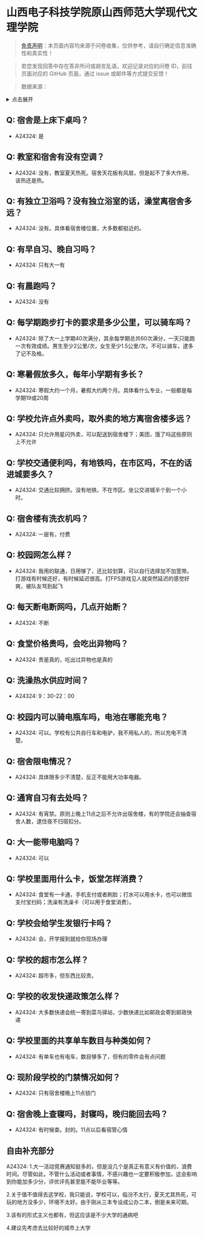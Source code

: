 # 山西电子科技学院原山西师范大学现代文理学院

> [免责声明](https://colleges.chat/#_3)：本页面内容均来源于问卷收集，仅供参考，请自行确定信息准确性和真实性！

> 若您发现回答中存在答非所问或胡言乱语，欢迎记录对应的问卷 ID，前往页面对应的 GitHub 页面，通过 issue 或邮件等方式提交反馈！

> 数据来源：

<details><summary>点击展开</summary>
<ul>
<li>A24324: 匿名 (2024 年 06 月)</li>
</ul>
</details>

## Q: 宿舍是上床下桌吗？

- A24324: 是

## Q: 教室和宿舍有没有空调？

- A24324: 没有，教室夏天热死。宿舍天花板有风扇，但是起不了多大作用，该热还是热。

## Q: 有独立卫浴吗？没有独立浴室的话，澡堂离宿舍多远？

- A24324: 没有。具体看宿舍楼位置，大多数都挺近的。

## Q: 有早自习、晚自习吗？

- A24324: 只有大一有

## Q: 有晨跑吗？

- A24324: 没有

## Q: 每学期跑步打卡的要求是多少公里，可以骑车吗？

- A24324: 除了大一上学期40次满分，其余每学期总共60次满分，一天只能跑一次有效成绩。男生至少2公里/次，女生至少1.5公里/次。不可以骑车，逮多了记不及格。

## Q: 寒暑假放多久，每年小学期有多长？

- A24324: 寒假大约一个月，暑假大约两个月。具体看什么专业，一般都是每学期19或20周

## Q: 学校允许点外卖吗，取外卖的地方离宿舍楼多远？

- A24324: 只允许用星闪外卖，可以配送到宿舍楼下；美团，饿了吗这些原则上不允许

## Q: 学校交通便利吗，有地铁吗，在市区吗，不在的话进城要多久？

- A24324: 交通比较拥挤。没有地铁。不在市区。坐公交进城半个到一个小时。

## Q: 宿舍楼有洗衣机吗？

- A24324: 一层有，付费

## Q: 校园网怎么样？

- A24324: 我用的联通，日用够了，还比较划算，可以自行选择加不加宽带。打游戏有时候还好，有时候延迟很高。打FPS游戏见人就突然延迟的感觉好爽，被队友骂到起飞

## Q: 每天断电断网吗，几点开始断？

- A24324: 不断

## Q: 食堂价格贵吗，会吃出异物吗？

- A24324: 贵是真的，吃出过异物也是真的

## Q: 洗澡热水供应时间？

- A24324: 9：30-22：00

## Q: 校园内可以骑电瓶车吗，电池在哪能充电？

- A24324: 可以。学校有公共自行车和电驴，我不用私人的，所以充电不清楚。

## Q: 宿舍限电情况？

- A24324: 具体限多少不清楚，反正不能用大功率电器。

## Q: 通宵自习有去处吗？

- A24324: 有宵禁。原则上晚上11点之后不允许出宿舍楼，有的学院还会抽查宿舍人数，逮住夜不归宿扣分。

## Q: 大一能带电脑吗？

- A24324: 可以

## Q: 学校里面用什么卡，饭堂怎样消费？

- A24324: 食堂有一卡通，手机支付或者刷脸；打水可以用水卡，也可以微信支付宝扫码；洗澡有洗澡卡（可以用于食堂消费）。

## Q: 学校会给学生发银行卡吗？

- A24324: 会，开学报到就给你现场办理

## Q: 学校的超市怎么样？

- A24324: 超市多，但东西比较贵。

## Q: 学校的收发快递政策怎么样？

- A24324: 大多数快递会统一寄到菜鸟驿站，少数快递比如邮政会寄到邮政快递

## Q: 学校里面的共享单车数目与种类如何？

- A24324: 有单车也有电车，数目够多了，但有的零件会有点问题

## Q: 现阶段学校的门禁情况如何？

- A24324: 只有宿舍楼晚上11点锁门

## Q: 宿舍晚上查寝吗，封寝吗，晚归能回去吗？

- A24324: 有时候查。封的。11点以后看宿管心情

## 自由补充部分

A24324: 1.大一活动竞赛通知挺多的，但是没几个是真正有意义有价值的，浪费时间。尽管如此，不管什么活动或者事情，不感兴趣也一定要积极参加，这会影响到你能加多少分，评优评先甚至能不能毕业等等。

2.关于值不值得去这学校，我只能说，学校可以，临汾不太行，夏天尤其热死，可玩的地方没多少，环境不太好。由于刚从三本专设成公办二本，倒是未来可期。

3.该有的形式主义也都有，但这应该是不少大学的通病吧

4.建议先考虑去比较好的城市上大学